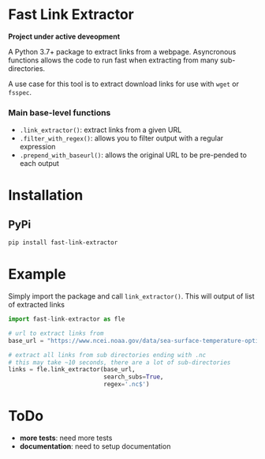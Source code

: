 # Fast Link Extractor
**Project under active deveopment**

A Python 3.7+ package to extract links from a webpage. Asyncronous functions allows the code to run fast when extracting from many sub-directories.

A use case for this tool is to extract download links for use with `wget` or `fsspec`.

### Main base-level functions
- `.link_extractor()`: extract links from a given URL
- `.filter_with_regex()`: allows you to filter output with a regular expression
- `.prepend_with_baseurl()`: allows the original URL to be pre-pended to each output

# Installation
## PyPi
```sh
pip install fast-link-extractor
```

# Example
Simply import the package and call `link_extractor()`. This will output of list of extracted links
```python
import fast-link-extractor as fle

# url to extract links from
base_url = "https://www.ncei.noaa.gov/data/sea-surface-temperature-optimum-interpolation/v2.1/access/avhrr/"

# extract all links from sub directories ending with .nc
# this may take ~10 seconds, there are a lot of sub-directories
links = fle.link_extractor(base_url, 
                           search_subs=True,
                           regex='.nc$')
```

# ToDo
- **more tests**: need more tests
- **documentation**: need to setup documentation
